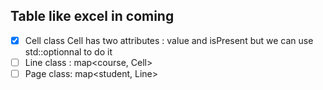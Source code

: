 ## Table like excel in coming

- [x] Cell class
	Cell has two attributes : value and isPresent but we can use std::optionnal to do it
- [ ] Line class : map<course, Cell>
- [ ] Page class: map<student, Line>
